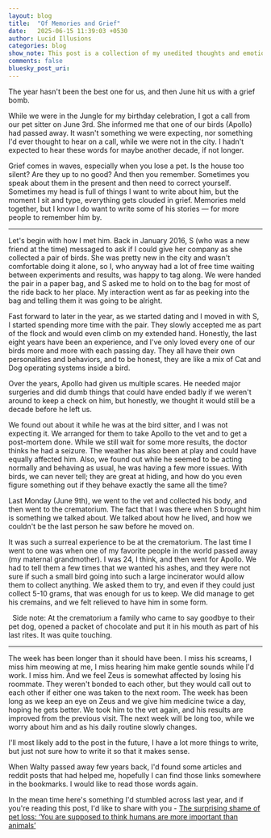 ```yaml
---
layout: blog
title:  "Of Memories and Grief"
date:   2025-06-15 11:39:03 +0530
author: Lucid Illusions
categories: blog
show_note: This post is a collection of my unedited thoughts and emotions, based on the memories, feelings and grief of losing Apollo. I hope to refine them someday, but for now, they are shared as they are.
comments: false
bluesky_post_uri:
---
```


The year hasn't been the best one for us, and then June hit us with a grief bomb.

While we were in the Jungle for my birthday celebration, I got a call from our pet sitter on June 3rd. She informed me that one of our birds (Apollo) had passed away. It wasn't something we were expecting, nor something I'd ever thought to hear on a call, while we were not in the city. I hadn't expected to hear these words for maybe another decade, if not longer.

Grief comes in waves, especially when you lose a pet. Is the house too silent? Are they up to no good? And then you remember. Sometimes you speak about them in the present and then need to correct yourself. Sometimes my head is full of things I want to write about him, but the moment I sit and type, everything gets clouded in grief. Memories meld together, but I know I do want to write some of his stories — for more people to remember him by.

---

Let's begin with how I met him. Back in January 2016, S (who was a new friend at the time) messaged to ask if I could give her company as she collected a pair of birds. She was pretty new in the city and wasn't comfortable doing it alone, so I, who anyway had a lot of free time waiting between experiments and results, was happy to tag along. We were handed the pair in a paper bag, and S asked me to hold on to the bag for most of the ride back to her place. My interaction went as far as peeking into the bag and telling them it was going to be alright.

Fast forward to later in the year, as we started dating and I moved in with S, I started spending more time with the pair. They slowly accepted me as part of the flock and would even climb on my extended hand. Honestly, the last eight years have been an experience, and I've only loved every one of our birds more and more with each passing day. They all have their own personalities and behaviors, and to be honest, they are like a mix of Cat and Dog operating systems inside a bird.

Over the years, Apollo had given us multiple scares. He needed major surgeries and did dumb things that could have ended badly if we weren't around to keep a check on him, but honestly, we thought it would still be a decade before he left us.

We found out about it while he was at the bird sitter, and I was not expecting it. We arranged for them to take Apollo to the vet and to get a post-mortem done. While we still wait for some more results, the doctor thinks he had a seizure. The weather has also been at play and could have equally affected him. Also, we found out while he seemed to be acting normally and behaving as usual, he was having a few more issues. With birds, we can never tell; they are great at hiding, and how do you even figure something out if they behave exactly the same all the time?

Last Monday (June 9th), we went to the vet and collected his body, and then went to the crematorium. The fact that I was there when S brought him is something we talked about. We talked about how he lived, and how we couldn't be the last person he saw before he moved on.

It was such a surreal experience to be at the crematorium. The last time I went to one was when one of my favorite people in the world passed away (my maternal grandmother). I was 24, I think, and then went for Apollo. We had to tell them a few times that we wanted his ashes, and they were not sure if such a small bird going into such a large incinerator would allow them to collect anything. We asked them to try, and even if they could just collect 5-10 grams, that was enough for us to keep. We did manage to get his cremains, and we felt relieved to have him in some form.

&nbsp;  Side note: At the crematorium a family who came to say goodbye to their pet dog, opened a packet of chocolate and put it in his mouth as part of his last rites. It was quite touching.

---

The week has been longer than it should have been. I miss his screams, I miss him meowing at me, I miss hearing him make gentle sounds while I'd work. I miss him. And we feel Zeus is somewhat affected by losing his roommate. They weren't bonded to each other, but they would call out to each other if either one was taken to the next room. The week has been long as we keep an eye on Zeus and we give him medicine twice a day, hoping he gets better. We took him to the vet again, and his results are improved from the previous visit. The next week will be long too, while we worry about him and as his daily routine slowly changes.

I'll most likely add to the post in the future, I have a lot more things to write, but just not sure how to write it so that it makes sense.

When Walty passed away few years back, I'd found some articles and reddit posts that had helped me, hopefully I can find those links somewhere in the bookmarks. I would like to read those words again.

In the mean time here's something I'd stumbled across last year, and if you're reading this post, I'd like to share with you -  [The surprising shame of pet loss: ‘You are supposed to think humans are more important than animals’](https://www.theguardian.com/lifeandstyle/article/2024/aug/15/the-surprising-shame-of-pet-loss-you-are-supposed-to-think-humans-are-more-important-than-animals)
